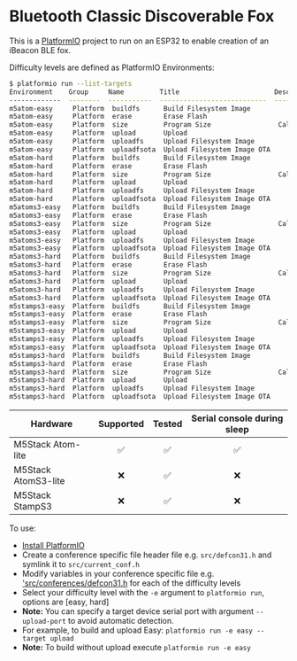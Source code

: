 # Bluetooth Classic Discoverable Fox
This is a [PlatformIO](https://platformio.org/) project to run on an ESP32 to enable creation of an iBeacon BLE fox. 

Difficulty levels are defined as PlatformIO Environments:
```bash
$ platformio run --list-targets
Environment    Group     Name         Title                        Description
-------------  --------  -----------  ---------------------------  ----------------------
m5atom-easy     Platform  buildfs      Build Filesystem Image
m5atom-easy     Platform  erase        Erase Flash
m5atom-easy     Platform  size         Program Size                 Calculate program size
m5atom-easy     Platform  upload       Upload
m5atom-easy     Platform  uploadfs     Upload Filesystem Image
m5atom-easy     Platform  uploadfsota  Upload Filesystem Image OTA
m5atom-hard     Platform  buildfs      Build Filesystem Image
m5atom-hard     Platform  erase        Erase Flash
m5atom-hard     Platform  size         Program Size                 Calculate program size
m5atom-hard     Platform  upload       Upload
m5atom-hard     Platform  uploadfs     Upload Filesystem Image
m5atom-hard     Platform  uploadfsota  Upload Filesystem Image OTA
m5atoms3-easy   Platform  buildfs      Build Filesystem Image
m5atoms3-easy   Platform  erase        Erase Flash
m5atoms3-easy   Platform  size         Program Size                 Calculate program size
m5atoms3-easy   Platform  upload       Upload
m5atoms3-easy   Platform  uploadfs     Upload Filesystem Image
m5atoms3-easy   Platform  uploadfsota  Upload Filesystem Image OTA
m5atoms3-hard   Platform  buildfs      Build Filesystem Image
m5atoms3-hard   Platform  erase        Erase Flash
m5atoms3-hard   Platform  size         Program Size                 Calculate program size
m5atoms3-hard   Platform  upload       Upload
m5atoms3-hard   Platform  uploadfs     Upload Filesystem Image
m5atoms3-hard   Platform  uploadfsota  Upload Filesystem Image OTA
m5stamps3-easy  Platform  buildfs      Build Filesystem Image
m5stamps3-easy  Platform  erase        Erase Flash
m5stamps3-easy  Platform  size         Program Size                 Calculate program size
m5stamps3-easy  Platform  upload       Upload
m5stamps3-easy  Platform  uploadfs     Upload Filesystem Image
m5stamps3-easy  Platform  uploadfsota  Upload Filesystem Image OTA
m5stamps3-hard  Platform  buildfs      Build Filesystem Image
m5stamps3-hard  Platform  erase        Erase Flash
m5stamps3-hard  Platform  size         Program Size                 Calculate program size
m5stamps3-hard  Platform  upload       Upload
m5stamps3-hard  Platform  uploadfs     Upload Filesystem Image
m5stamps3-hard  Platform  uploadfsota  Upload Filesystem Image OTA
```

|Hardware |Supported |Tested |Serial console during sleep |
|------------------- | :---------: | :------: | :---------------------------: |
|M5Stack Atom-lite |✅|✅|✅|
|M5Stack AtomS3-lite |❌|✅|❌|
|M5Stack StampS3 |❌|✅|❌|

To use:
- [Install PlatformIO](https://platformio.org/install/cli)
- Create a conference specific file header file e.g. `src/defcon31.h` and symlink it to `src/current_conf.h`
- Modify variables in your conference specific file e.g. ['src/conferences/defcon31.h](./src/conferences/defcon31.h) for each of the difficulty levels
- Select your difficulty level with the `-e` argument to `platformio run`, options are [easy, hard]
- **Note:** You can specify a target device serial port with argument `--upload-port` to avoid automatic detection.
- For example, to build and upload Easy: `platformio run -e easy --target upload`
- **Note:** To build without upload execute `platformio run -e easy`
